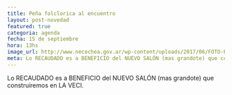 ```yaml
---
title: Peña folclorica al encuentro
layout: post-novedad
featured: true
categoria: agenda
fecha: 15 de septiembre
hora: 13hs
image_url: http://www.necochea.gov.ar/wp-content/uploads/2017/06/FOTO-Pe%C3%B1a-1021x580.jpg
meta: Lo RECAUDADO es a BENEFICIO del NUEVO SALÓN (mas grandote) que construiremos en LA VECI.
---
```


Lo RECAUDADO es a BENEFICIO del NUEVO SALÓN (mas grandote) que construiremos en LA VECI.